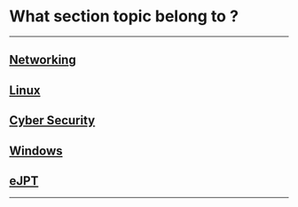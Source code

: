 # What section topic belong to ?

---

## [Networking](Networking/index.md)
## [Linux](Linux/index.md)
## [Cyber Security](Cyber_Security/index.md)
## [Windows](Windows/index.md)
## [eJPT](eJPT/index.md)

---